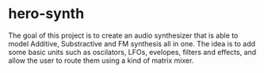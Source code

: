 # hero-synth
The goal of this project is to create an audio synthesizer that is able to model Additive, Substractive and FM synthesis all in one. The idea is to add some basic units such as oscilators, LFOs, evelopes, filters and effects, and allow the user to route them using a kind of matrix mixer.
